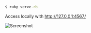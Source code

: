 ```ruby
$ ruby serve.rb
```

Access locally with http://127.0.0.1:4567/


![Screenshot](http://i.imgur.com/fnZVb58.png)

